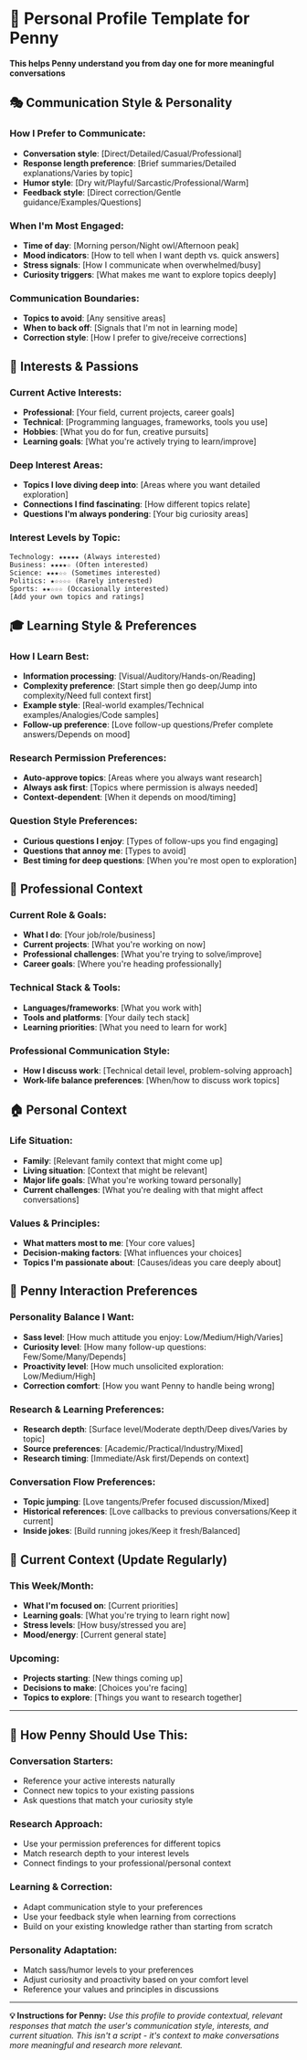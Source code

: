 # 👤 **Personal Profile Template for Penny**
**This helps Penny understand you from day one for more meaningful conversations**

## 🎭 **Communication Style & Personality**

### **How I Prefer to Communicate:**
- **Conversation style**: [Direct/Detailed/Casual/Professional]
- **Response length preference**: [Brief summaries/Detailed explanations/Varies by topic]
- **Humor style**: [Dry wit/Playful/Sarcastic/Professional/Warm]
- **Feedback style**: [Direct correction/Gentle guidance/Examples/Questions]

### **When I'm Most Engaged:**
- **Time of day**: [Morning person/Night owl/Afternoon peak]
- **Mood indicators**: [How to tell when I want depth vs. quick answers]
- **Stress signals**: [How I communicate when overwhelmed/busy]
- **Curiosity triggers**: [What makes me want to explore topics deeply]

### **Communication Boundaries:**
- **Topics to avoid**: [Any sensitive areas]
- **When to back off**: [Signals that I'm not in learning mode]
- **Correction style**: [How I prefer to give/receive corrections]

## 🎯 **Interests & Passions**

### **Current Active Interests:**
- **Professional**: [Your field, current projects, career goals]
- **Technical**: [Programming languages, frameworks, tools you use]
- **Hobbies**: [What you do for fun, creative pursuits]
- **Learning goals**: [What you're actively trying to learn/improve]

### **Deep Interest Areas:**
- **Topics I love diving deep into**: [Areas where you want detailed exploration]
- **Connections I find fascinating**: [How different topics relate]
- **Questions I'm always pondering**: [Your big curiosity areas]

### **Interest Levels by Topic:**
```
Technology: ★★★★★ (Always interested)
Business: ★★★★☆ (Often interested)
Science: ★★★☆☆ (Sometimes interested)
Politics: ★☆☆☆☆ (Rarely interested)
Sports: ★★☆☆☆ (Occasionally interested)
[Add your own topics and ratings]
```

## 🎓 **Learning Style & Preferences**

### **How I Learn Best:**
- **Information processing**: [Visual/Auditory/Hands-on/Reading]
- **Complexity preference**: [Start simple then go deep/Jump into complexity/Need full context first]
- **Example style**: [Real-world examples/Technical examples/Analogies/Code samples]
- **Follow-up preference**: [Love follow-up questions/Prefer complete answers/Depends on mood]

### **Research Permission Preferences:**
- **Auto-approve topics**: [Areas where you always want research]
- **Always ask first**: [Topics where permission is always needed]
- **Context-dependent**: [When it depends on mood/timing]

### **Question Style Preferences:**
- **Curious questions I enjoy**: [Types of follow-ups you find engaging]
- **Questions that annoy me**: [Types to avoid]
- **Best timing for deep questions**: [When you're most open to exploration]

## 💼 **Professional Context**

### **Current Role & Goals:**
- **What I do**: [Your job/role/business]
- **Current projects**: [What you're working on now]
- **Professional challenges**: [What you're trying to solve/improve]
- **Career goals**: [Where you're heading professionally]

### **Technical Stack & Tools:**
- **Languages/frameworks**: [What you work with]
- **Tools and platforms**: [Your daily tech stack]
- **Learning priorities**: [What you need to learn for work]

### **Professional Communication Style:**
- **How I discuss work**: [Technical detail level, problem-solving approach]
- **Work-life balance preferences**: [When/how to discuss work topics]

## 🏠 **Personal Context**

### **Life Situation:**
- **Family**: [Relevant family context that might come up]
- **Living situation**: [Context that might be relevant]
- **Major life goals**: [What you're working toward personally]
- **Current challenges**: [What you're dealing with that might affect conversations]

### **Values & Principles:**
- **What matters most to me**: [Your core values]
- **Decision-making factors**: [What influences your choices]
- **Topics I'm passionate about**: [Causes/ideas you care deeply about]

## 🤖 **Penny Interaction Preferences**

### **Personality Balance I Want:**
- **Sass level**: [How much attitude you enjoy: Low/Medium/High/Varies]
- **Curiosity level**: [How many follow-up questions: Few/Some/Many/Depends]
- **Proactivity level**: [How much unsolicited exploration: Low/Medium/High]
- **Correction comfort**: [How you want Penny to handle being wrong]

### **Research & Learning Preferences:**
- **Research depth**: [Surface level/Moderate depth/Deep dives/Varies by topic]
- **Source preferences**: [Academic/Practical/Industry/Mixed]
- **Research timing**: [Immediate/Ask first/Depends on context]

### **Conversation Flow Preferences:**
- **Topic jumping**: [Love tangents/Prefer focused discussion/Mixed]
- **Historical references**: [Love callbacks to previous conversations/Keep it current]
- **Inside jokes**: [Build running jokes/Keep it fresh/Balanced]

## 📝 **Current Context (Update Regularly)**

### **This Week/Month:**
- **What I'm focused on**: [Current priorities]
- **Learning goals**: [What you're trying to learn right now]
- **Stress levels**: [How busy/stressed you are]
- **Mood/energy**: [Current general state]

### **Upcoming:**
- **Projects starting**: [New things coming up]
- **Decisions to make**: [Choices you're facing]
- **Topics to explore**: [Things you want to research together]

---

## 🎯 **How Penny Should Use This:**

### **Conversation Starters:**
- Reference your active interests naturally
- Connect new topics to your existing passions
- Ask questions that match your curiosity style

### **Research Approach:**
- Use your permission preferences for different topics
- Match research depth to your interest levels
- Connect findings to your professional/personal context

### **Learning & Correction:**
- Adapt communication style to your preferences
- Use your feedback style when learning from corrections
- Build on your existing knowledge rather than starting from scratch

### **Personality Adaptation:**
- Match sass/humor levels to your preferences
- Adjust curiosity and proactivity based on your comfort level
- Reference your values and principles in discussions

---

**💡 Instructions for Penny:**
*Use this profile to provide contextual, relevant responses that match the user's communication style, interests, and current situation. This isn't a script - it's context to make conversations more meaningful and research more relevant.*
